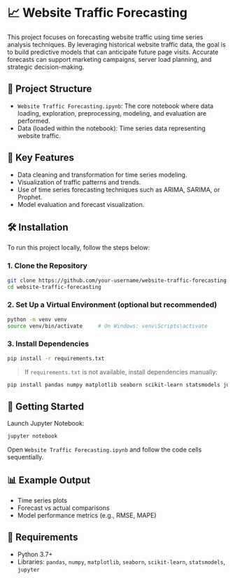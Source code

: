 # 📈 Website Traffic Forecasting

This project focuses on forecasting website traffic using time series analysis techniques. By leveraging historical website traffic data, the goal is to build predictive models that can anticipate future page visits. Accurate forecasts can support marketing campaigns, server load planning, and strategic decision-making.

## 📁 Project Structure

- `Website Traffic Forecasting.ipynb`: The core notebook where data loading, exploration, preprocessing, modeling, and evaluation are performed.
- Data (loaded within the notebook): Time series data representing website traffic.

## 🧠 Key Features

- Data cleaning and transformation for time series modeling.
- Visualization of traffic patterns and trends.
- Use of time series forecasting techniques such as ARIMA, SARIMA, or Prophet.
- Model evaluation and forecast visualization.

## 🛠 Installation

To run this project locally, follow the steps below:

### 1. Clone the Repository

```bash
git clone https://github.com/your-username/website-traffic-forecasting.git
cd website-traffic-forecasting
```

### 2. Set Up a Virtual Environment (optional but recommended)

```bash
python -m venv venv
source venv/bin/activate     # On Windows: venv\Scripts\activate
```

### 3. Install Dependencies

```bash
pip install -r requirements.txt
```

> If `requirements.txt` is not available, install dependencies manually:

```bash
pip install pandas numpy matplotlib seaborn scikit-learn statsmodels jupyter
```

## 🚀 Getting Started

Launch Jupyter Notebook:

```bash
jupyter notebook
```

Open `Website Traffic Forecasting.ipynb` and follow the code cells sequentially.

## 📊 Example Output

- Time series plots
- Forecast vs actual comparisons
- Model performance metrics (e.g., RMSE, MAPE)

## 📌 Requirements

- Python 3.7+
- Libraries: `pandas`, `numpy`, `matplotlib`, `seaborn`, `scikit-learn`, `statsmodels`, `jupyter`
